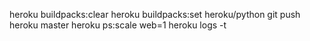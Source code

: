 heroku buildpacks:clear 
heroku buildpacks:set heroku/python
git push heroku master
heroku ps:scale web=1
heroku logs -t